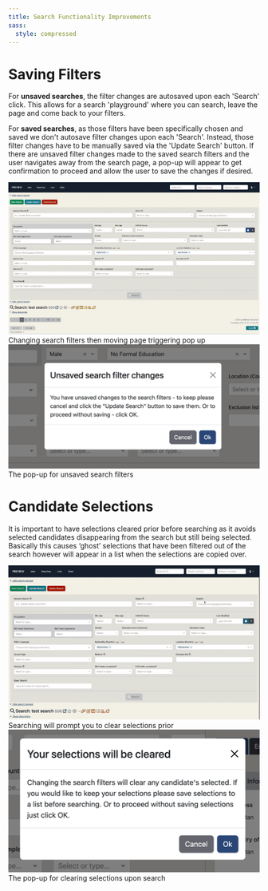 ```yaml
---
title: Search Functionality Improvements
sass:
  style: compressed
---
```


# Saving Filters
For <strong>unsaved searches</strong>, the filter changes are autosaved upon each 'Search' click. This allows for a search 'playground' 
where you can search, leave the page and come back to your filters.

For <strong>saved searches</strong>, as those filters have been specifically chosen and saved we don't autosave filter 
changes upon each 'Search'. Instead, those filter changes have to be manually saved via the 'Update Search' button. If 
there are unsaved filter changes made to the saved search filters and the user navigates away from the search page, a pop-up
will appear to get confirmation to proceed and allow the user to save the changes if desired.

<div class="card-image-container-narrow">
    <div class="card-image">
      <img src="./../assets/images/v223/UnsavedChangesFilterOk.gif" 
            alt="Proceed with Unsaved Filter Changes Gif">
      <div class="card-image-caption">Changing search filters then moving page triggering pop up</div>
    </div>
</div>
<div class="card-image-container-narrow">
    <img src="./../assets/images/v223/UnsavedChangesFilterModal.png" 
            alt="Proceed with Unsaved Filter Changes Modal" class="card-image">
    <div class="card-image-caption">The pop-up for unsaved search filters</div>
</div>

# Candidate Selections
It is important to have selections cleared prior before searching as it avoids selected candidates disappearing from the 
search but still being selected. Basically this causes ‘ghost’ selections that have been filtered out of the search 
however will appear in a list when the selections are copied over.
<div class="card-image-container-narrow">
      <img src="./../assets/images/v223/UnsavedChangesFilterOkSmall.gif" 
            alt="Proceed with Clearing Selections on Search Gif" class="card-image">
      <div class="card-image-caption">Searching will prompt you to clear selections prior</div>
</div>
<div class="card-image-container-narrow">
    <img src="./../assets/images/v223/SelectionsClearModal.png" 
            alt="Proceed with Clear Selections Modal" class="card-image">
    <div class="card-image-caption">The pop-up for clearing selections upon search</div>
</div>





